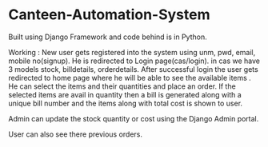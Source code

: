 # Canteen-Automation-System
Built using Django Framework and code behind is in Python.


Working : New user gets registered into the system using unm, pwd, email, mobile no(signup). He is redirected to Login page(cas/login).
in cas we have 3 models stock, billdetails, orderdetails. After successful login the user gets redirected to home page where he will
be able to see the available items . He can select the items and their quantities and place an order. If the selected items are avail in 
quantity then a bill is generated along with a unique bill number and the items along with total cost is shown to user.

Admin can update the stock quantity or cost using the Django Admin portal.

User can also see there previous orders.
